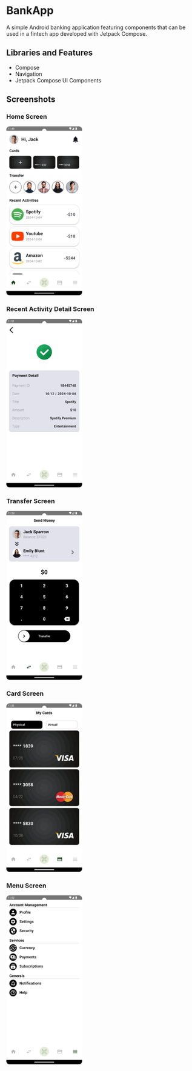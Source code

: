 # BankApp
A simple Android banking application featuring components that can be used in a fintech app developed with Jetpack Compose.

## Libraries and Features
- Compose
- Navigation
- Jetpack Compose UI Components

## Screenshots

### Home Screen
<img src="screenshots/img_home.png" width="200">

### Recent Activity Detail Screen
<img src="screenshots/img_recent_activity_detail.png" width="200">

### Transfer Screen
<img src="screenshots/img_transfer.png" width="200">

### Card Screen
<img src="screenshots/img_card.png" width="200">

### Menu Screen
<img src="screenshots/img_menu.png" width="200">